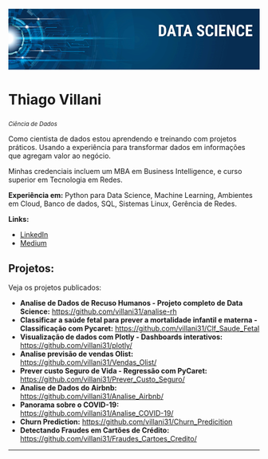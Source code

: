 <p align="center">
  <img src="banner.png" >
</p>

# Thiago Villani
<sub>*Ciência de Dados*</sub>

Como cientista de dados estou aprendendo e treinando com projetos práticos. Usando a experiência para transformar dados em informações que agregam valor ao negócio.

Minhas credenciais incluem um MBA em Business Intelligence, e curso superior em Tecnologia em Redes.

**Experiência em:** Python para Data Science, Machine Learning, Ambientes em Cloud, Banco de dados, SQL, Sistemas Linux, Gerência de Redes.

**Links:**
* [LinkedIn](https://www.linkedin.com/in/thiagovillani)
* [Medium](https://medium.com/@iamthiagovillani)


## Projetos:
Veja os projetos publicados:

* **Analise de Dados de Recuso Humanos - Projeto completo de Data Science:** https://github.com/villani31/analise-rh
* **Classificar a saúde fetal para prever a mortalidade infantil e materna - Classificação com Pycaret:** https://github.com/villani31/Clf_Saude_Fetal
* **Visualização de dados com Plotly - Dashboards interativos:** https://github.com/villani31/plotly/
* **Analise previsão de vendas Olist:** https://github.com/villani31/Vendas_Olist/
* **Prever custo Seguro de Vida - Regressão com PyCaret:** https://github.com/villani31/Prever_Custo_Seguro/
* **Analise de Dados do Airbnb:** https://github.com/villani31/Analise_Airbnb/
* **Panorama sobre o COVID-19:** https://github.com/villani31/Analise_COVID-19/
* **Churn Prediction:** https://github.com/villani31/Churn_Predicition
* **Detectando Fraudes em Cartões de Crédito:** https://github.com/villani31/Fraudes_Cartoes_Credito/
---
